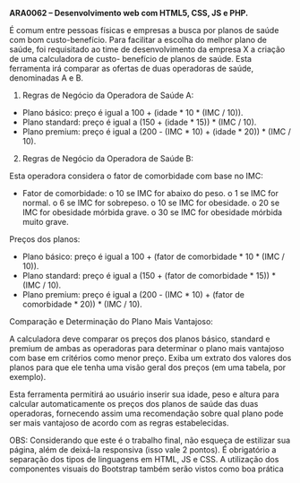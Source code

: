 **ARA0062 – Desenvolvimento web com HTML5, CSS, JS e PHP.**

É comum entre pessoas físicas e empresas a busca por planos de saúde com bom
custo-benefício. Para facilitar a escolha do melhor plano de saúde, foi requisitado ao
time de desenvolvimento da empresa X a criação de uma calculadora de custo-
benefício de planos de saúde. Esta ferramenta irá comparar as ofertas de duas
operadoras de saúde, denominadas A e B.

1. Regras de Negócio da Operadora de Saúde A:
- Plano básico: preço é igual a 100 + (idade * 10 * (IMC / 10)).
- Plano standard: preço é igual a (150 + (idade * 15)) * (IMC / 10).
- Plano premium: preço é igual a (200 - (IMC * 10) + (idade * 20)) * (IMC / 10).
2. Regras de Negócio da Operadora de Saúde B:

Esta operadora considera o fator de comorbidade com base no IMC:

- Fator de comorbidade:
    o 10 se IMC for abaixo do peso.
    o 1 se IMC for normal.
    o 6 se IMC for sobrepeso.
    o 10 se IMC for obesidade.
    o 20 se IMC for obesidade mórbida grave.
    o 30 se IMC for obesidade mórbida muito grave.

Preços dos planos:

- Plano básico: preço é igual a 100 + (fator de comorbidade * 10 * (IMC / 10)).
- Plano standard: preço é igual a (150 + (fator de comorbidade * 15)) * (IMC /
    10).
- Plano premium: preço é igual a (200 - (IMC * 10) + (fator de comorbidade *
    20)) * (IMC / 10).

Comparação e Determinação do Plano Mais Vantajoso:

A calculadora deve comparar os preços dos planos básico, standard e premium de
ambas as operadoras para determinar o plano mais vantajoso com base em critérios
como menor preço. Exiba um extrato dos valores dos planos para que ele tenha
uma visão geral dos preços (em uma tabela, por exemplo).

Esta ferramenta permitirá ao usuário inserir sua idade, peso e altura para calcular
automaticamente os preços dos planos de saúde das duas operadoras, fornecendo
assim uma recomendação sobre qual plano pode ser mais vantajoso de acordo com
as regras estabelecidas.

OBS: Considerando que este é o trabalho final, não esqueça de estilizar sua página,
além de deixá-la responsiva (isso vale 2 pontos). É obrigatório a separação dos
tipos de linguagens em HTML, JS e CSS. A utilização dos componentes visuais do
Bootstrap também serão vistos como boa prática


